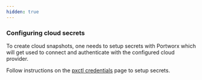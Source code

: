 ```yaml
---
hidden: true
---
```


### Configuring cloud secrets

To create cloud snapshots, one needs to setup secrets with Portworx which will get used to connect and authenticate with the configured cloud provider.

Follow instructions on the [pxctl credentials](/reference/cli/credentials) page to setup secrets.
